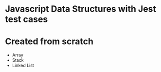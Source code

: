 # Javascript Data Structures with Jest test cases

# Created from scratch

- Array
- Stack
- Linked List
